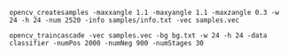     opencv_createsamples -maxxangle 1.1 -maxyangle 1.1 -maxzangle 0.3 -w 24 -h 24 -num 2520 -info samples/info.txt -vec samples.vec

    opencv_traincascade -vec samples.vec -bg bg.txt -w 24 -h 24 -data classifier -numPos 2000 -numNeg 900 -numStages 30
